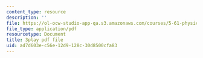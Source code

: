```yaml
---
content_type: resource
description: ''
file: https://ol-ocw-studio-app-qa.s3.amazonaws.com/courses/5-61-physical-chemistry-fall-2017/ad7d603ec56e12d9128c30d8500cfa83_IoED49Ha8-o.pdf
file_type: application/pdf
resourcetype: Document
title: 3play pdf file
uid: ad7d603e-c56e-12d9-128c-30d8500cfa83
---
```


